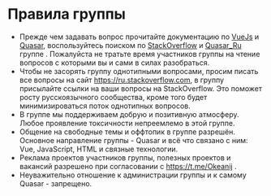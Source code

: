 # Правила группы

- Прежде чем задавать вопрос прочитайте документацию по [VueJs](https://ru.vuejs.org/index.html) и [Quasar](https://quasar.dev/start/pick-quasar-flavour), воспользуйтесь поиском по [StackOverflow](https://ru.stackoverflow.com/) и [Quasar_Ru](https://t.me/quasar_ru) группе . Пожалуйста не тратьте время участников группы на чтение вопросов с которыми вы и сами в силах разобраться.
- Чтобы не засорять группу однотипными вопросами, просим писать все вопросы на сайт https://ru.stackoverflow.com, в группу присылайте ссылки на ваши вопросы на StackOverflow. Это поможет росту русскоязычного сообщества, кроме того будет минимизироваться поток однотипных вопросов.
- В группе мы поддерживаем добрую и позитивную атмосферу. Любое проявление токсичности непреемлемо в этой группе.
- Общение на свободные темы и оффтопик в группе разрешён. Основное направление группы - Quasar и всё что связано с ним: Vue, JavaScript, HTML и связные технологии.
- Реклама проектов участников группы, полезных проектов и вакансий разрешено при согласовании с <https://t.me/Okeanij> .
- Неуважительно отношение к администрации группы и к самому Quasar - запрещено.
